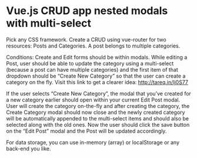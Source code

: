 # Vue.js CRUD app nested modals with multi-select
Pick any CSS framework. Create a CRUD using vue-router for two resources: Posts and Categories. A post belongs to multiple categories.

Conditions: Create and Edit forms should be within modals. While editing a Post, user should be able to update the category using a multi-select (because a post can have multiple categories) and the first item of that dropdown should be “Create New Category” so that the user can create a category on the fly. Visit this link to get a clearer idea: http://tareq.in/Ij0S77

If the user selects “Create New Category”, the modal that you’ve created for a new category earlier should open within your current Edit Post modal. User will create the category on-the-fly and after creating the category, the Create Category modal should now close and the newly created category will be automatically appended to the multi-select items and should also be selected along with the old ones. Now the user should click the save button on the “Edit Post” modal and the Post will be updated accordingly.

For data storage, you can use in-memory (array) or localStorage or any back-end you like.
